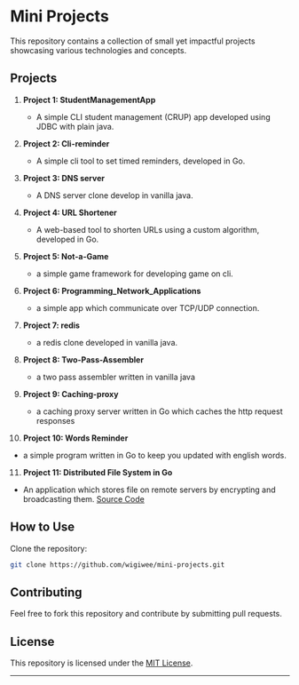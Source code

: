 # Mini Projects

This repository contains a collection of small yet impactful projects showcasing various technologies and concepts.

## Projects

1. **Project 1: StudentManagementApp**
   - A simple CLI student management (CRUP) app developed using JDBC with plain java.

2. **Project 2: Cli-reminder**
   - A simple cli tool to set timed reminders, developed in Go.

3. **Project 3: DNS server**
   - A DNS server clone develop in vanilla java.

4. **Project 4: URL Shortener**
   - A web-based tool to shorten URLs using a custom algorithm, developed in Go.

5. **Project 5: Not-a-Game**
   - a simple game framework for developing game on cli.

6. **Project 6: Programming_Network_Applications**
   - a simple app which communicate over TCP/UDP connection.

7. **Project 7: redis**
   - a redis clone developed in vanilla java.
  
8. **Project 8: Two-Pass-Assembler**
   - a two pass assembler written in vanilla java

9. **Project 9: Caching-proxy**
   - a caching proxy server written in Go which caches the http request responses

10. **Project 10: Words Reminder**
   - a simple program written in Go to keep you updated with english words.

11. **Project 11: Distributed File System in Go**
   - An application which stores file on remote servers by encrypting and broadcasting them. [Source Code](https://github.com/wigiwee/distributed-file-storage-in-go)
## How to Use
Clone the repository:
   ```bash
   git clone https://github.com/wigiwee/mini-projects.git
   ```

## Contributing
Feel free to fork this repository and contribute by submitting pull requests.

## License
This repository is licensed under the [MIT License](LICENSE).

---
